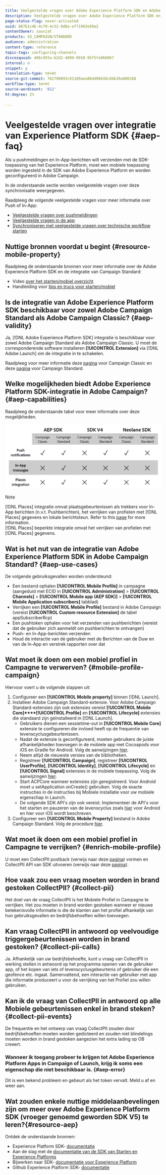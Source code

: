 ```yaml
---
title: Veelgestelde vragen over Adobe Experience Platform SDK en Adobe Campaign-integratie
description: Veelgestelde vragen over Adobe Experience Platform SDK en Adobe Campaign-integratie
page-status-flag: never-activated
uuid: 867b1c4b-4c79-4c52-9d0a-ef71993e50a2
contentOwner: sauviat
products: SG_CAMPAIGN/STANDARD
audience: administration
content-type: reference
topic-tags: configuring-channels
discoiquuid: 406c955a-b2d2-4099-9918-95f5fa966067
internal: n
snippet: y
translation-type: tm+mt
source-git-commit: 762700893c913d9aea884d00438c84b39a800188
workflow-type: tm+mt
source-wordcount: '812'
ht-degree: 2%

---
```



# Veelgestelde vragen over integratie van Experience Platform SDK {#aep-faq}

Als u pushmeldingen en In-App-berichten wilt verzenden met de SDK-toepassing van het Experience Platform, moet een mobiele toepassing worden ingesteld in de SDK van Adobe Experience Platform en worden geconfigureerd in Adobe Campaign.

In de onderstaande sectie worden veelgestelde vragen over deze synchronisatie weergegeven.

Raadpleeg de volgende veelgestelde vragen voor meer informatie over Push of In-App:

* [Veelgestelde vragen over pushmeldingen](../../channels/using/about-push-notifications.md#push-faq)
* [Veelgestelde vragen in de app](../../channels/using/about-push-notifications.md#in-app-faq)
* [Synchroniseren met veelgestelde vragen over technische workflow starten](../../administration/using/syncwithlaunch-faq.md)

## Nuttige bronnen voordat u begint {#resource-mobile-property}

Raadpleeg de onderstaande bronnen voor meer informatie over de Adobe Experience Platform SDK en de integratie van Campaign Standard:

* Video [over het starten/mobiel overzicht](https://www.adobe.com/experience-platform/launch.html#acpl-mobile-video)
* Handleiding voor [tips en trucs voor starten/mobiel](https://www.adobe.com/content/dam/www/us/en/experience-platform/launch-tag-manager/pdfs/adobe-cloud-platform-launch-tips-and-tricks-sheet.pdf)

## Is de integratie van Adobe Experience Platform SDK beschikbaar voor zowel Adobe Campaign Standard als Adobe Campaign Classic? {#aep-validity}

Ja, [!DNL Adobe Experience Platform SDK] integratie is beschikbaar voor zowel Adobe Campaign Standard als Adobe Campaign Classic. U moet de corresponderende software installeren **[!UICONTROL Extension]** via [!DNL Adobe Launch] om de integratie in te schakelen.

Raadpleeg voor meer informatie deze [pagina](https://aep-sdks.gitbook.io/docs/using-mobile-extensions/adobe-campaignclassic) voor Campaign Classic en deze [pagina](https://aep-sdks.gitbook.io/docs/using-mobile-extensions/adobe-campaign-standard) voor Campaign Standard.

## Welke mogelijkheden biedt Adobe Experience Platform SDK-integratie in Adobe Campaign? {#aep-capabilities}

Raadpleeg de onderstaande tabel voor meer informatie over deze mogelijkheden.

![](assets/faq.png)

>[!NOTE]
>
>[!DNL Places] integratie omvat plaatsgebeurtenissen als trekkers voor In-App berichten (n.v.t. Pushberichten), het verrijken van profielen met [!DNL Places] gegevens en lokale berichtsteun. Refer to this [page](../../channels/using/preparing-and-sending-an-in-app-message.md) for more information. <br>[!DNL Places] beperkte integratie omvat het verrijken van profielen met [!DNL Places] gegevens.

## Wat is het nut van de integratie van Adobe Experience Platform SDK in Adobe Campaign Standard? {#aep-use-cases}

De volgende gebruiksgevallen worden ondersteund:

* Een bestand ophalen **[!UICONTROL Mobile Profile]** in campagne (aangeduid met ECID in **[!UICONTROL Administration]** > **[!UICONTROL Channels]** > **[!UICONTROL Mobile app (AEP SDK)]** > **[!UICONTROL Mobile Application subscribers]** tabblad)
* Verrijken een **[!UICONTROL Mobile Profile]** bestand in Adobe Campaign (vereist **[!UICONTROL Custom resource Extension]** de tabel appSubscriberRcp)
* Een pushtoken ophalen voor het verzenden van pushberichten (vereist dat de gebruiker zich aanmeldt om pushberichten te ontvangen)
* Push- en In-App-berichten verzenden
* Houd de interactie van de gebruiker met de Berichten van de Duw en van de In-App en verstrek rapporten over dat

## Wat moet ik doen om een mobiel profiel in Campagne te verwerven? {#mobile-profile-campaign}

Hiervoor voert u de volgende stappen uit:

1. Configureer een **[!UICONTROL Mobile property]** binnen [!DNL Launch].
1. Installeer Adobe Campaign Standard-extensie. Voor Adobe Campaign Standard-extensies zijn ook extensies vereist **[!UICONTROL Mobile Core]****[!UICONTROL Profile]** en **[!UICONTROL Lifecycle]** extensies die standaard zijn geïnstalleerd in [!DNL Launch].
   * Gebruikers dienen een sessietime-out in **[!UICONTROL Mobile Core]** extensie te configureren die invloed heeft op de frequentie van levenscyclusgebeurtenissen.
   * Nadat de extensie is geconfigureerd, moeten gebruikers de juiste afhankelijkheden toevoegen in de mobiele app met Cocoapods voor iOS en Gradle for Android. Volg de aanwijzingen [hier](https://aep-sdks.gitbook.io/docs/using-mobile-extensions/adobe-campaign-standard).
   * Neem altijd de nieuwste versies van de bibliotheken.
   * Registreer **[!UICONTROL Campaign]**, registreer **[!UICONTROL UserProfile]**, **[!UICONTROL Identity]**, **[!UICONTROL Lifecycle]** en **[!UICONTROL Signal]** extensies in de mobiele toepassing. Volg de aanwijzingen [hier](https://aep-sdks.gitbook.io/docs/using-mobile-extensions/adobe-campaign-standard#register-the-campaign-standard-extension-with-mobile-core).
   * Start ACPCore wanneer extensies zijn geregistreerd. Voor Android moet u setApplication onCreate() gebruiken. Volg de exacte instructies in de instructies bij Mobiele installatie voor uw mobiele eigenschap in Launch.
   * De volgende SDK API&#39;s zijn ook vereist. Implementeer de API&#39;s voor het starten en pauzeren van de levenscyclus zoals [hier](https://aep-sdks.gitbook.io/docs/using-mobile-extensions/mobile-core/lifecycle/lifecycle-extension-in-android) voor Android en hier voor iOS wordt beschreven.
1. Configureer een **[!UICONTROL Mobile Property]** bestand in Adobe Campaign Standard. Volg de procedure [hier](../../administration/using/configuring-a-mobile-application.md#channel-specific-config).

## Wat moet ik doen om een mobiel profiel in Campagne te verrijken? {#enrich-mobile-profile}

U moet een CollectPII postback (verwijs naar deze [pagina](https://helpx.adobe.com/campaign/kb/config-app-in-launch.html#PIIpostback)) vormen en CollectPII API van SDK uitvoeren (verwijs naar deze [pagina](https://aep-sdks.gitbook.io/docs/using-mobile-extensions/mobile-core/mobile-core-api-reference#collect-pii)).

## Hoe vaak zou een vraag moeten worden in brand gestoken CollectPII? {#collect-pii}

Het doel van de vraag CollectPII is het Mobiele Profiel in Campagne te verrijken. Het zou moeten in brand worden gestoken wanneer er nieuwe betekenisvolle informatie is die de klanten aan het profiel afhankelijk van hun gebruiksgevallen en bedrijfsbehoeften willen toevoegen.

## Kan vraag CollectPII in antwoord op veelvoudige triggergebeurtenissen worden in brand gestoken? {#collect-pii-calls}

Ja. Afhankelijk van uw bedrijfsbehoefte, kunt u vraag van CollectPII in werking stellen in antwoord op het programma openen van de gebruiker app, of het kopen van iets of levenscyclusgebeurtenis of gebruiker die een geofence etc. ingaat. Samenvattend, een interactie van gebruiker met app die informatie produceert u voor de verrijking van het Profiel zou willen gebruiken.

## Kan ik de vraag van CollectPII in antwoord op alle Mobiele gebeurtenissen enkel in brand steken? {#collect-pii-events}

De frequentie en het ontwerp van vraag CollectPII zouden door bedrijfsbehoeften moeten worden gedicteerd en zouden niet blindelings moeten worden in brand gestoken aangezien het extra lading op OB creeert.

### Wanneer ik toegang probeer te krijgen tot Adobe Experience Platform Apps in Campaign of Launch, krijg ik soms een eigenschap die niet beschikbaar is. {#aep-error}

Dit is een bekend probleem en gebeurt als het token vervalt. Meld u af en weer aan.

## Wat zouden enkele nuttige middelaanbevelingen zijn om meer over Adobe Experience Platform SDK (vroeger genoemd geworden SDK V5) te leren?{#resource-aep}

Ontdek de onderstaande bronnen:

* Experience Platform SDK- [documentatie](https://aep-sdks.gitbook.io/docs/)
* Aan de slag met de [documentatie van de SDK van Starten en Experience Platforms](https://aep-sdks.gitbook.io/docs/getting-started/create-a-mobile-property)
* Bijwerken naar SDK- [documentatie voor Experience Platform](https://aep-sdks.gitbook.io/docs/resources/upgrading-to-aep)
* Github Experience Platform SDK- [documentatie](https://github.com/Adobe-Marketing-Cloud/acp-sdks/)
